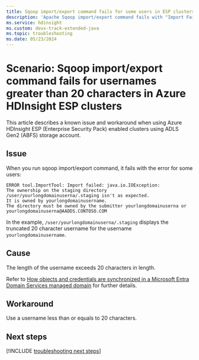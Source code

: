 ```yaml
---
title: Sqoop import/export command fails for some users in ESP clusters - Azure HDInsight
description: 'Apache Sqoop import/export command fails with "Import Failed: java.io.IOException: The ownership on the staging directory /user/yourusername/.staging isn't as expected" error for some users in Azure HDInsight ESP cluster'
ms.service: hdinsight
ms.custom: devx-track-extended-java
ms.topic: troubleshooting
ms.date: 05/23/2024
---
```


# Scenario: Sqoop import/export command fails for usernames greater than 20 characters in Azure HDInsight ESP clusters

This article describes a known issue and workaround when using Azure HDInsight ESP (Enterprise Security Pack) enabled clusters using ADLS Gen2 (ABFS) storage account.

## Issue

When you run sqoop import/export command, it fails with the error for some users:

```
ERROR tool.ImportTool: Import failed: java.io.IOException:
The ownership on the staging directory /user/yourlongdomainuserna/.staging isn't as expected. 
It is owned by yourlongdomainusername.
The directory must be owned by the submitter yourlongdomainuserna or yourlongdomainuserna@AADDS.CONTOSO.COM
```

In the example, `/user/yourlongdomainuserna/.staging` displays the truncated 20 character username for the username `yourlongdomainusername`.

## Cause

The length of the username exceeds 20 characters in length. 

Refer to [How objects and credentials are synchronized in a Microsoft Entra Domain Services managed domain](../active-directory-domain-services/synchronization.md) for further details.

## Workaround

Use a username less than or equals to 20 characters.

## Next steps

[!INCLUDE [troubleshooting next steps](includes/hdinsight-troubleshooting-next-steps.md)]
